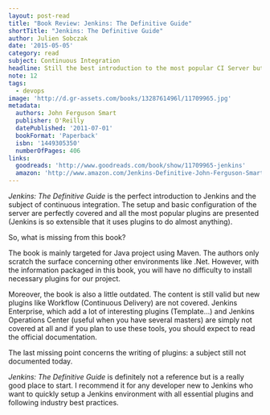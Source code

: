 ```yaml
---
layout: post-read
title: "Book Review: Jenkins: The Definitive Guide"
shortTitle: "Jenkins: The Definitive Guide"
author: Julien Sobczak
date: '2015-05-05'
category: read
subject: Continuous Integration
headline: Still the best introduction to the most popular CI Server but not a definitive guide.
note: 12
tags:
  - devops
image: 'http://d.gr-assets.com/books/1328761496l/11709965.jpg'
metadata:
  authors: John Ferguson Smart
  publisher: O'Reilly
  datePublished: '2011-07-01'
  bookFormat: 'Paperback'
  isbn: '1449305350'
  numberOfPages: 406
links:
  goodreads: 'http://www.goodreads.com/book/show/11709965-jenkins'
  amazon: 'http://www.amazon.com/Jenkins-Definitive-John-Ferguson-Smart/dp/1449305350/'
---
```


*Jenkins: The Definitive Guide* is the perfect introduction to Jenkins and the subject of continuous integration. The setup and basic configuration of the server are perfectly covered and all the most popular plugins are presented (Jenkins is so extensible that it uses plugins to do almost anything).

So, what is missing from this book?

The book is mainly targeted for Java project using Maven. The authors only scratch the surface concerning other environments like .Net. However, with the information packaged in this book, you will have no difficulty to install necessary plugins for our project.

Moreover, the book is also a little outdated. The content is still valid but new plugins like Workflow (Continuous Delivery) are not covered. Jenkins Enterprise, which add a lot of interesting plugins (Template...) and Jenkins Operations Center (useful when you have several masters) are simply not covered at all and if you plan to use these tools, you should expect to read the official documentation.

The last missing point concerns the writing of plugins: a subject still not documented today.

*Jenkins: The Definitive Guide* is definitely not a reference but is a really good place to start. I recommend it for any developer new to Jenkins who want to quickly setup a Jenkins environment with all essential plugins and following industry best practices.
